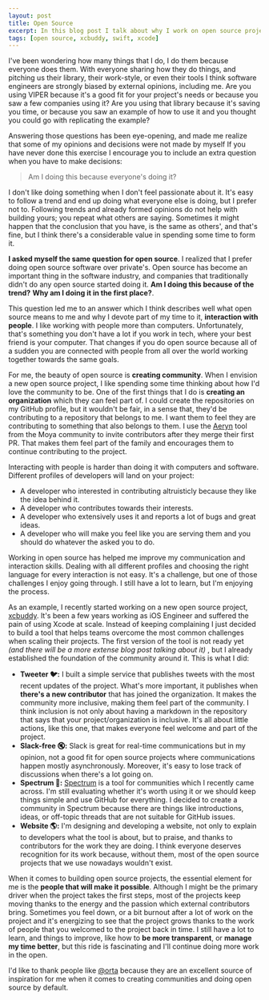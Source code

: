 ```yaml
---
layout: post
title: Open Source
excerpt: In this blog post I talk about why I work on open source projects and what are the most important elements for me when starting an open source community.
tags: [open source, xcbuddy, swift, xcode]
---
```


I've been wondering how many things that I do, I do them because everyone does them. With everyone sharing how they do things, and pitching us their library, their work-style, or even their tools I think software engineers are strongly biased by external opinions, including me. Are you using VIPER because it's a good fit for your project's needs or because you saw a few companies using it? Are you using that library because it's saving you time, or because you saw an example of how to use it and you thought you could go with replicating the example?

Answering those questions has been eye-opening, and made me realize that some of my opinions and decisions were not made by myself If you have never done this exercise I encourage you to include an extra question when you have to make decisions:

> Am I doing this because everyone's doing it?

I don't like doing something when I don't feel passionate about it. It's easy to follow a trend and end up doing what everyone else is doing, but I prefer not to. Following trends and already formed opinions do not help with building yours; you repeat what others are saying. Sometimes it might happen that the conclusion that you have, is the same as others', and that's fine, but I think there's a considerable value in spending some time to form it.

**I asked myself the same question for open source**. I realized that I prefer doing open source software over private's. Open source has become an important thing in the software industry, and companies that traditionally didn't do any open source started doing it. **Am I doing this because of the trend?** **Why am I doing it in the first place?**.

This question led me to an answer which I think describes well what open source means to me and why I devote part of my time to it, **interaction with people**. I like working with people more than computers. Unfortunately, that's something you don't have a lot if you work in tech, where your best friend is your computer. That changes if you do open source because all of a sudden you are connected with people from all over the world working together towards the same goals.

For me, the beauty of open source is **creating community**. When I envision a new open source project, I like spending some time thinking about how I'd love the community to be. One of the first things that I do is **creating an organization** which they can feel part of. I could create the repositories on my GitHub profile, but it wouldn't be fair, in a sense that, they'd be contributing to a repository that belongs to me. I want them to feel they are contributing to something that also belongs to them. I use the [Aeryn](https://github.com/moya/aeryn) tool from the Moya community to invite contributors after they merge their first PR. That makes them feel part of the family and encourages them to continue contributing to the project.

Interacting with people is harder than doing it with computers and software. Different profiles of developers will land on your project:

- A developer who interested in contributing altruisticly because they like the idea behind it.
- A developer who contributes towards their interests.
- A developer who extensively uses it and reports a lot of bugs and great ideas.
- A developer who will make you feel like you are serving them and you should do whatever the asked you to do.

Working in open source has helped me improve my communication and interaction skills. Dealing with all different profiles and choosing the right language for every interaction is not easy. It's a challenge, but one of those challenges I enjoy going through. I still have a lot to learn, but I'm enjoying the process.

As an example, I recently started working on a new open source project, [xcbuddy](https://github.com/xcbuddy). It's been a few years working as iOS Engineer and suffered the pain of using Xcode at scale. Instead of keeping complaining I just decided to build a tool that helps teams overcome the most common challenges when scaling their projects. The first version of the tool is not ready yet _(and there will be a more extense blog post talking about it)_ , but I already established the foundation of the community around it. This is what I did:

- **Tweeter 🐦:** I built a simple service that publishes tweets with the most recent updates of the project. What's more important, it publishes when **there's a new contributor** that has joined the organization. It makes the community more inclusive, making them feel part of the community. I think inclusion is not only about having a markdown in the repository that says that your project/organization is inclusive. It's all about little actions, like this one, that makes everyone feel welcome and part of the project.
- **Slack-free 🔇:** Slack is great for real-time communications but in my opinion, not a good fit for open source projects where communications happen mostly asynchronously. Moreover, it's easy to lose track of discussions when there's a lot going on.
- **Spectrum 👥:** [Spectrum](https://spectrum.chat) is a tool for communities which I recently came across. I'm still evaluating whether it's worth using it or we should keep things simple and use GitHub for everything. I decided to create a community in Spectrum because there are things like introductions, ideas, or off-topic threads that are not suitable for GitHub issues.
- **Website 🌎:** I'm designing and developing a website, not only to explain to developers what the tool is about, but to praise, and thanks to contributors for the work they are doing. I think everyone deserves recognition for its work because, without them, most of the open source projects that we use nowadays wouldn't exist.

When it comes to building open source projects, the essential element for me is the **people that will make it possible**. Although I might be the primary driver when the project takes the first steps, most of the projects keep moving thanks to the energy and the passion which external contributors bring. Sometimes you feel down, or a bit burnout after a lot of work on the project and it's energizing to see that the project grows thanks to the work of people that you welcomed to the project back in time. I still have a lot to learn, and things to improve, like how to **be more transparent**, or **manage my time better**, but this ride is fascinating and I'll continue doing more work in the open.

I'd like to thank people like [@orta](https://twitter.com/orta) because they are an excellent source of inspiration for me when it comes to creating communities and doing open source by default.
